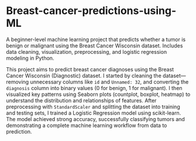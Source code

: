 # Breast-cancer-predictions-using-ML
A beginner-level machine learning project that predicts whether a tumor is benign or malignant using the Breast Cancer Wisconsin dataset. Includes data cleaning, visualization, preprocessing, and logistic regression modeling in Python.

This project aims to predict breast cancer diagnoses using the Breast Cancer Wisconsin (Diagnostic) dataset. I started by cleaning the dataset—removing unnecessary columns like `id` and `Unnamed: 32`, and converting the `diagnosis` column into binary values (0 for benign, 1 for malignant). I then visualized key patterns using Seaborn plots (countplot, boxplot, heatmap) to understand the distribution and relationships of features. After preprocessing with `StandardScaler` and splitting the dataset into training and testing sets, I trained a Logistic Regression model using scikit-learn. The model achieved strong accuracy, successfully classifying tumors and demonstrating a complete machine learning workflow from data to prediction.
